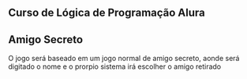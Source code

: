 ## Curso de Lógica de Programação Alura
<h2>Amigo Secreto</h2>

<p> O jogo será baseado em um jogo normal de amigo secreto, aonde será digitado o nome e o prorpio sistema irá escolher o amigo retirado</p>
